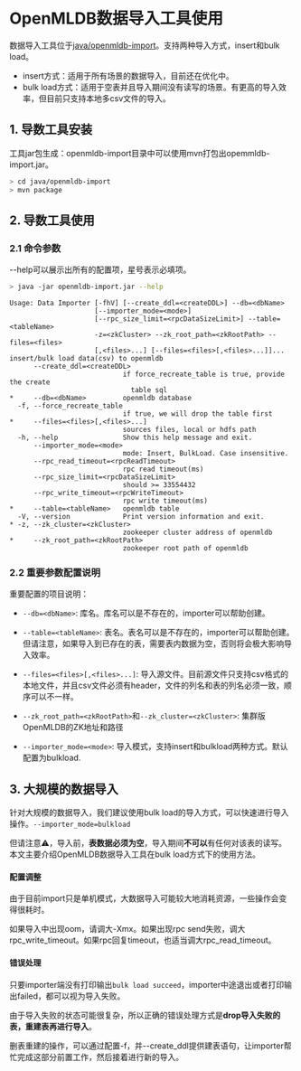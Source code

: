 # OpenMLDB数据导入工具使用
数据导入工具位于[java/openmldb-import](https://github.com/4paradigm/OpenMLDB/tree/main/java/openmldb-import)。支持两种导入方式，insert和bulk load。

- insert方式：适用于所有场景的数据导入，目前还在优化中。
- bulk load方式：适用于空表并且导入期间没有读写的场景。有更高的导入效率，但目前只支持本地多csv文件的导入。

## 1. 导数工具安装

工具jar包生成：openmldb-import目录中可以使用mvn打包出opemmldb-import.jar。

```bash
> cd java/openmldb-import
> mvn package 
```

## 2. 导数工具使用

### 2.1 命令参数

--help可以展示出所有的配置项，星号表示必填项。

```bash
> java -jar openmldb-import.jar --help
```

```
Usage: Data Importer [-fhV] [--create_ddl=<createDDL>] --db=<dbName>
                     [--importer_mode=<mode>]
                     [--rpc_size_limit=<rpcDataSizeLimit>] --table=<tableName>
                     -z=<zkCluster> --zk_root_path=<zkRootPath> --files=<files>
                     [,<files>...] [--files=<files>[,<files>...]]...
insert/bulk load data(csv) to openmldb
      --create_ddl=<createDDL>
                            if force_recreate_table is true, provide the create
                              table sql
*     --db=<dbName>         openmldb database
  -f, --force_recreate_table
                            if true, we will drop the table first
*     --files=<files>[,<files>...]
                            sources files, local or hdfs path
  -h, --help                Show this help message and exit.
      --importer_mode=<mode>
                            mode: Insert, BulkLoad. Case insensitive.
      --rpc_read_timeout=<rpcReadTimeout>
                            rpc read timeout(ms)
      --rpc_size_limit=<rpcDataSizeLimit>
                            should >= 33554432
      --rpc_write_timeout=<rpcWriteTimeout>
                            rpc write timeout(ms)
*     --table=<tableName>   openmldb table
  -V, --version             Print version information and exit.
* -z, --zk_cluster=<zkCluster>
                            zookeeper cluster address of openmldb
*     --zk_root_path=<zkRootPath>
                            zookeeper root path of openmldb
```

### 2.2 重要参数配置说明

重要配置的项目说明：

- `--db=<dbName>`: 库名。库名可以是不存在的，importer可以帮助创建。
- `--table=<tableName>`: 表名。表名可以是不存在的，importer可以帮助创建。但请注意，如果导入到已存在的表，需要表内数据为空，否则将会极大影响导入效率。
- `--files=<files>[,<files>...]`: 导入源文件。目前源文件只支持csv格式的本地文件，并且csv文件必须有header，文件的列名和表的列名必须一致，顺序可以不一样。
- `--zk_root_path=<zkRootPath>`和`--zk_cluster=<zkCluster>`: 集群版OpenMLDB的ZK地址和路径

- `--importer_mode=<mode>`: 导入模式，支持insert和bulkload两种方式。默认配置为bulkload.

## 3. 大规模的数据导入

针对大规模的数据导入，我们建议使用bulk load的导入方式，可以快速进行导入操作。`--importer_mode=bulkload`

但请注意:warning:，导入前，**表数据必须为空**，导入期间**不可以**有任何对该表的读写。本文主要介绍OpenMLDB数据导入工具在bulk load方式下的使用方法。

#### 配置调整

由于目前import只是单机模式，大数据导入可能较大地消耗资源，一些操作会变得很耗时。

如果导入中出现oom，请调大-Xmx。如果出现rpc send失败，调大rpc_write_timeout。如果rpc回复timeout，也适当调大rpc_read_timeout。

#### 错误处理

只要importer端没有打印输出`bulk load succeed`，importer中途退出或者打印输出failed，都可以视为导入失败。

由于导入失败的状态可能很复杂，所以正确的错误处理方式是**drop导入失败的表，重建表再进行导入**。

删表重建的操作，可以通过配置-f，并--create_ddl提供建表语句，让importer帮忙完成这部分前置工作，然后接着进行新的导入。

